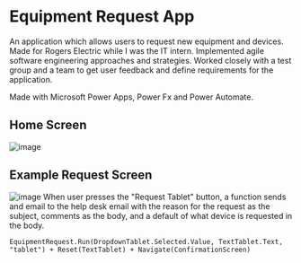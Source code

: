 # Equipment Request App
An application which allows users to request new equipment and devices. Made for Rogers Electric while I was the IT intern. Implemented agile software engineering approaches and strategies. Worked closely with a test group and a team to get user feedback and define requirements for the application. 

Made with Microsoft Power Apps, Power Fx and Power Automate.

## Home Screen
![image](https://github.com/alextawes19/Equipment-Request-App/assets/61715901/3f76b1dd-f7fd-44cc-b6ef-99eed214b83c)

## Example Request Screen
![image](https://github.com/alextawes19/Equipment-Request-App/assets/61715901/fa5691e7-6b03-4aff-9483-f2e14170017f)
When user presses the "Request Tablet" button, a function sends and email to the help desk email with the reason for the request as the subject, comments as the body, and a default of what device is requested in the body.
```
EquipmentRequest.Run(DropdownTablet.Selected.Value, TextTablet.Text, "tablet") + Reset(TextTablet) + Navigate(ConfirmationScreen)
```

